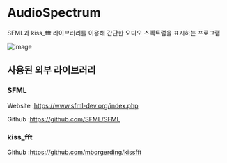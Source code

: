 # AudioSpectrum

SFML과 kiss_fft 라이브러리를 이용해 간단한 오디오 스펙트럼을 표시하는 프로그램

![image](https://github.com/Molla7605/AudioSpectrum/assets/130729219/a9d6358d-560b-4254-8b4c-53ae401854d9)

## 사용된 외부 라이브러리
### SFML 
Website :https://www.sfml-dev.org/index.php

Github :https://github.com/SFML/SFML
### kiss_fft 
Github :https://github.com/mborgerding/kissfft
